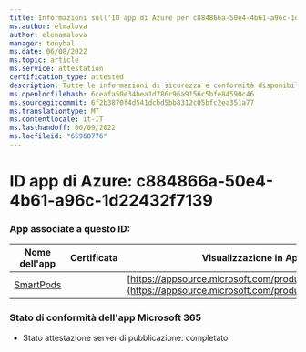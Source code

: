 ```yaml
---
title: Informazioni sull'ID app di Azure per c884866a-50e4-4b61-a96c-1d22432f7139
ms.author: elmalova
author: elenamalova
manager: tonybal
ms.date: 06/08/2022
ms.topic: article
ms.service: attestation
certification_type: attested
description: Tutte le informazioni di sicurezza e conformità disponibili per c884866a-50e4-4b61-a96c-1d22432f7139.
ms.openlocfilehash: 6ceafa50e34bea1d786c96a9156c5bfe84590c46
ms.sourcegitcommit: 6f2b3870f4d541dcbd5bb8312c05bfc2ea351a77
ms.translationtype: MT
ms.contentlocale: it-IT
ms.lasthandoff: 06/09/2022
ms.locfileid: "65968776"
---
```

# <a name="azure-app-id-c884866a-50e4-4b61-a96c-1d22432f7139"></a>ID app di Azure: c884866a-50e4-4b61-a96c-1d22432f7139


### <a name="apps-associated-with-this-id"></a>App associate a questo ID:
| **Nome dell'app** | **Certificata** | **Visualizzazione in AppSource** |
|--------------|---------------|-----------------------|
| [SmartPods](../forward/WA200004105.md) |  | [https://appsource.microsoft.com/product/office/WA200004105](https://appsource.microsoft.com/product/office/WA200004105) |

### <a name="microsoft-365-app-compliance-status"></a>Stato di conformità dell'app Microsoft 365
- Stato attestazione server di pubblicazione: completato
